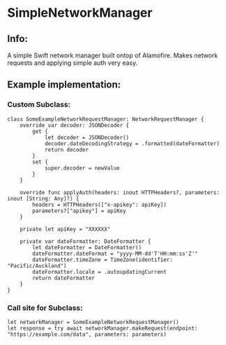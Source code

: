 # SimpleNetworkManager

## Info:

A simple Swift network manager built ontop of Alamofire. Makes network requests and applying simple auth very easy.

## Example implementation:

### Custom Subclass:

```
class SomeExampleNetworkRequestManager: NetworkRequestManager {
    override var decoder: JSONDecoder {
        get {
            let decoder = JSONDecoder()
            decoder.dateDecodingStrategy = .formatted(dateFormatter)
            return decoder
        }
        set {
            super.decoder = newValue
        }
    }

    override func applyAuth(headers: inout HTTPHeaders?, parameters: inout [String: Any]?) {
        headers = HTTPHeaders(["x-apikey": apiKey])
        parameters?["apikey"] = apiKey
    }

    private let apiKey = "XXXXXX"

    private var dateFormatter: DateFormatter {
        let dateFormatter = DateFormatter()
        dateFormatter.dateFormat = "yyyy-MM-dd'T'HH:mm:ss'Z'"
        dateFormatter.timeZone = TimeZone(identifier: "Pacific/Auckland")
        dateFormatter.locale = .autoupdatingCurrent
        return dateFormatter
    }
}
```

### Call site for Subclass:

```
let networkManager = SomeExampleNetworkRequestManager()
let response = try await networkManager.makeRequest(endpoint: "https://example.com/data", parameters: parameters)
```
